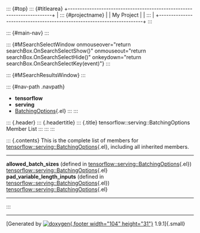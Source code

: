 ::: {#top}
::: {#titlearea}
+-----------------------------------------------------------------------+
| ::: {#projectname}                                                    |
| My Project                                                            |
| :::                                                                   |
+-----------------------------------------------------------------------+
:::

::: {#main-nav}
:::

::: {#MSearchSelectWindow onmouseover="return searchBox.OnSearchSelectShow()" onmouseout="return searchBox.OnSearchSelectHide()" onkeydown="return searchBox.OnSearchSelectKey(event)"}
:::

::: {#MSearchResultsWindow}
:::

::: {#nav-path .navpath}
-   **tensorflow**
-   **serving**
-   [BatchingOptions](structtensorflow_1_1serving_1_1BatchingOptions.html){.el}
:::
:::

::: {.header}
::: {.headertitle}
::: {.title}
tensorflow::serving::BatchingOptions Member List
:::
:::
:::

::: {.contents}
This is the complete list of members for
[tensorflow::serving::BatchingOptions](structtensorflow_1_1serving_1_1BatchingOptions.html){.el},
including all inherited members.

  ------------------------------------------------------------------------------------------------------------------------------------------------- -------------------------------------------------------------------------------------------------- --
  **allowed\_batch\_sizes** (defined in [tensorflow::serving::BatchingOptions](structtensorflow_1_1serving_1_1BatchingOptions.html){.el})           [tensorflow::serving::BatchingOptions](structtensorflow_1_1serving_1_1BatchingOptions.html){.el}   
  **pad\_variable\_length\_inputs** (defined in [tensorflow::serving::BatchingOptions](structtensorflow_1_1serving_1_1BatchingOptions.html){.el})   [tensorflow::serving::BatchingOptions](structtensorflow_1_1serving_1_1BatchingOptions.html){.el}   
  ------------------------------------------------------------------------------------------------------------------------------------------------- -------------------------------------------------------------------------------------------------- --
:::

------------------------------------------------------------------------

[Generated by [![doxygen](doxygen.svg){.footer width="104"
height="31"}](https://www.doxygen.org/index.html) 1.9.1]{.small}
